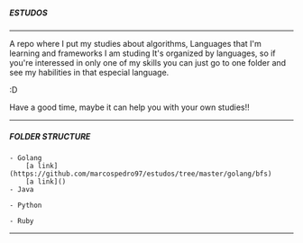 #####                 ESTUDOS                      #####
________________________________________________________

A repo where I put my studies about algorithms,
Languages that I'm learning and frameworks I am studing
It's organized by languages, so if you're interessed in
only one of my skills you can just go to one folder and 
see my habilities in that especial language.

:D 

Have a good time, maybe it can help you with your own
studies!!
________________________________________________________

#####             FOLDER STRUCTURE                 #####

	- Golang
		[a link](https://github.com/marcospedro97/estudos/tree/master/golang/bfs)
		[a link]()
	- Java

	- Python

	- Ruby
________________________________________________________
